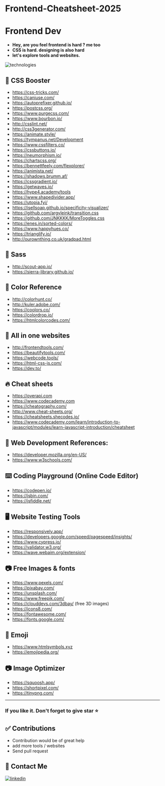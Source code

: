 # Frontend-Cheatsheet-2025

# Frontend Dev

- **Hey, are you feel frontend is hard ? me too**
- **CSS is hard. designing is also hard**
- **let's explore tools and websites.**


![technologies](https://www.kindpng.com/picc/m/299-2994011_front-end-development-logos-hd-png-download.png)



## 🚀 CSS Booster

- https://css-tricks.com/
- https://caniuse.com/
- https://autoprefixer.github.io/
- https://postcss.org/
- https://www.purgecss.com/
- https://www.bourbon.io/
- http://csslint.net/
- http://css3generator.com/
- https://animate.style/
- https://tympanus.net/Development
- https://www.cssfilters.co/
- https://cssbuttons.io/
- https://neumorphism.io/
- https://chartscss.org/
- https://bennettfeely.com/flexplorer/
- https://animista.net/
- https://shadows.brumm.af/
- https://cssgradient.io/
- https://getwaves.io/
- https://hype4.academy/tools
- https://www.shapedivider.app/
- https://utopia.fyi/
- https://isellsoap.github.io/specificity-visualizer/
- https://github.com/argyleink/transition.css
- https://github.com/JNKKKK/MoreToggles.css
- https://enes.in/sorted-colors/
- https://www.happyhues.co/
- https://trianglify.io/
- http://ourownthing.co.uk/gradpad.html

## 🚀 Sass

- http://scout-app.io/
- https://sierra-library.github.io/

## 🌈 Color Reference

- http://colorhunt.co/
- http://kuler.adobe.com/
- https://coolors.co/
- https://colordrop.io/
- https://htmlcolorcodes.com/

## 🤩 All in one websites

- http://frontendtools.com/
- https://beautifytools.com/
- https://webcode.tools/
- https://html-css-js.com/
- https://dev.to/

## 🔥 Cheat sheets

- https://overapi.com
- https://www.codecademy.com
- https://cheatography.com/
- http://www.cheat-sheets.org/
- https://cheatsheets.shecodes.io/
- https://www.codecademy.com/learn/introduction-to-javascript/modules/learn-javascript-introduction/cheatsheet

## 🏁 Web Development References:

- https://developer.mozilla.org/en-US/
- https://www.w3schools.com/

## ⌨️ Coding Playground (Online Code Editor)

- https://codepen.io/
- https://jsbin.com/
- https://jsfiddle.net/

## 🖥️ Website Testing Tools

- https://responsively.app/
- https://developers.google.com/speed/pagespeed/insights/
- https://www.cypress.io/
- https://validator.w3.org/
- https://wave.webaim.org/extension/

## 📷 Free Images & fonts

- https://www.pexels.com/
- https://pixabay.com/
- https://unsplash.com/
- https://www.freepik.com/
- https://clouddevs.com/3dbay/  (free 3D images)
- https://icons8.com/
- https://fontawesome.com/
- https://fonts.google.com/


## 🤘 Emoji

- https://www.htmlsymbols.xyz
- https://emojipedia.org/

## 📷 Image Optimizer  
- https://squoosh.app/
- https://shortpixel.com/
- https://tinypng.com/

---

### If you like it. Don't forget to give star ⭐

## ✅ Contributions

- Contribution would be of great help
- add more tools / websites
- Send pull request

##  👋 Contact Me

[![linkedin](https://img.shields.io/badge/linkedin-0A66C2?style=for-the-badge&logo=linkedin&logoColor=white)](https://www.linkedin.com/in/MuthurajC)

